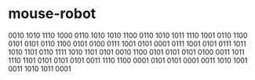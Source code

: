 # mouse-robot



0010
1010
1110
1000
0110
1010
1010
1100
0110
1010
1011
1110
1001
0110
1100
0101
0101
0110
1100
0101
0100
0111
1001
0101
0001
0111
1001
0101
0111
1011
1010
1101
0110
1111
1010
1101
0101
0010
1100
0101
0101
0101
0100
0011
1011
1110
1101
0101
0101
0101
0011
1110
1100
0001
0101
0101
0001
0011
1010
1001
0011
1010
1011
0001

